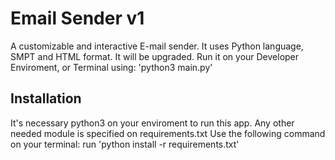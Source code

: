 # Email Sender v1
A customizable and interactive E-mail sender. It uses Python language, SMPT and HTML format. It will be upgraded. Run it on your Developer Enviroment, or Terminal using:
'python3 main.py'

## Installation
It's necessary python3 on your enviroment to run this app. Any other needed module is specified on requirements.txt
Use the following command on your terminal:
run 'python install -r requirements.txt'

